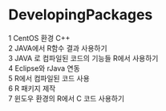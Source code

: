 # DevelopingPackages
1	CentOS 환경 C++  
2	JAVA에서 R함수 결과 사용하기  
3	JAVA 로 컴파일된 코드의 기능들  R에서 사용하기  
4	Eclipse와 rJava 연동  
5	R에서 컴파일된 코드 사용  
6	R 패키지 제작  
7	윈도우 환경의 R에서 C 코드 사용하기  
